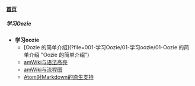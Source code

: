 
#### [首页](?file=home-首页)

##### 学习Oozie
- **学习oozie**
    - [Oozie 的简单介绍](?file=001-学习Oozie/01-学习oozie/01-Oozie 的简单介绍 "Oozie 的简单介绍")
    - [amWiki与语法高亮](?file=001-学习Oozie/01-学习oozie/02-amWiki与语法高亮 "amWiki与语法高亮")
    - [amWiki与流程图](?file=001-学习Oozie/01-学习oozie/03-amWiki与流程图 "amWiki与流程图")
    - [Atom对Markdown的原生支持](?file=001-学习Oozie/01-学习oozie/05-Atom对Markdown的原生支持 "Atom对Markdown的原生支持")
